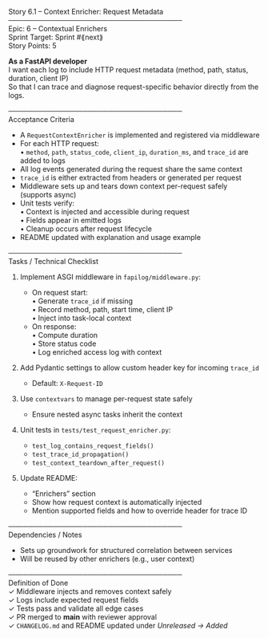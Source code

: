 Story 6.1 – Context Enricher: Request Metadata  
───────────────────────────────────  
Epic: 6 – Contextual Enrichers  
Sprint Target: Sprint #⟪next⟫  
Story Points: 5

**As a FastAPI developer**  
I want each log to include HTTP request metadata (method, path, status, duration, client IP)  
So that I can trace and diagnose request-specific behavior directly from the logs.

───────────────────────────────────  
Acceptance Criteria

- A `RequestContextEnricher` is implemented and registered via middleware
- For each HTTP request:  
  • `method`, `path`, `status_code`, `client_ip`, `duration_ms`, and `trace_id` are added to logs
- All log events generated during the request share the same context
- `trace_id` is either extracted from headers or generated per request
- Middleware sets up and tears down context per-request safely (supports async)
- Unit tests verify:  
  • Context is injected and accessible during request  
  • Fields appear in emitted logs  
  • Cleanup occurs after request lifecycle
- README updated with explanation and usage example

───────────────────────────────────  
Tasks / Technical Checklist

1. Implement ASGI middleware in `fapilog/middleware.py`:

   - On request start:  
     • Generate `trace_id` if missing  
     • Record method, path, start time, client IP  
     • Inject into task-local context
   - On response:  
     • Compute duration  
     • Store status code  
     • Log enriched access log with context

2. Add Pydantic settings to allow custom header key for incoming `trace_id`

   - Default: `X-Request-ID`

3. Use `contextvars` to manage per-request state safely

   - Ensure nested async tasks inherit the context

4. Unit tests in `tests/test_request_enricher.py`:

   - `test_log_contains_request_fields()`
   - `test_trace_id_propagation()`
   - `test_context_teardown_after_request()`

5. Update README:
   - “Enrichers” section
   - Show how request context is automatically injected
   - Mention supported fields and how to override header for trace ID

───────────────────────────────────  
Dependencies / Notes

- Sets up groundwork for structured correlation between services
- Will be reused by other enrichers (e.g., user context)

───────────────────────────────────  
Definition of Done  
✓ Middleware injects and removes context safely  
✓ Logs include expected request fields  
✓ Tests pass and validate all edge cases  
✓ PR merged to **main** with reviewer approval  
✓ `CHANGELOG.md` and README updated under _Unreleased → Added_
